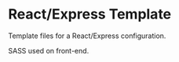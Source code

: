# React/Express Template

Template files for a React/Express configuration.

SASS used on front-end.
